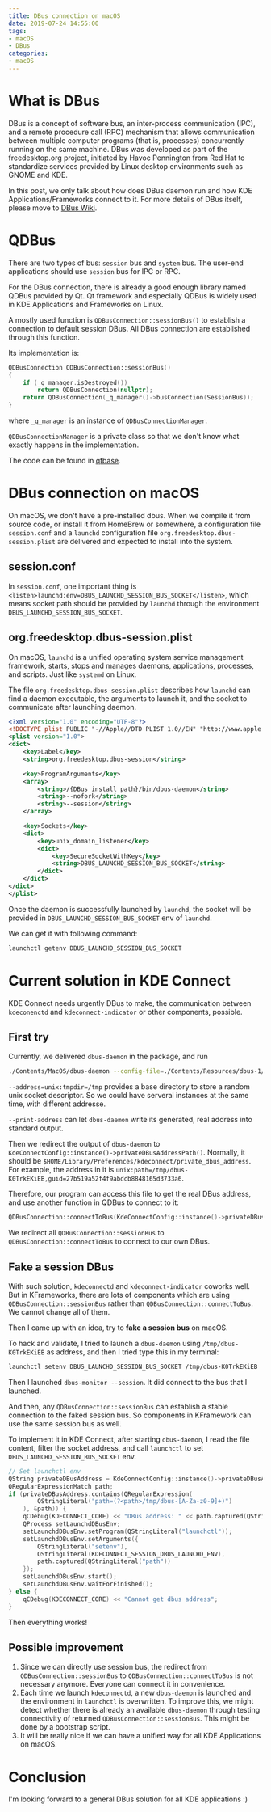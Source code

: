 ```yaml
---
title: DBus connection on macOS 
date: 2019-07-24 14:55:00
tags:
- macOS
- DBus
categories:
- macOS
---
```


# What is DBus
DBus is a concept of software bus, an inter-process communication (IPC), and a remote procedure call (RPC) mechanism that allows communication between multiple computer programs (that is, processes) concurrently running on the same machine. DBus was developed as part of the freedesktop.org project, initiated by Havoc Pennington from Red Hat to standardize services provided by Linux desktop environments such as GNOME and KDE.

In this post, we only talk about how does DBus daemon run and how KDE Applications/Frameworks connect to it. For more details of DBus itself, please move to [DBus Wiki](https://www.freedesktop.org/wiki/Software/dbus/).

# QDBus

There are two types of bus: `session` bus and `system` bus. The user-end applications should use `session` bus for IPC or RPC.

For the DBus connection, there is already a good enough library named QDBus provided by Qt. Qt framework and especially QDBus is widely used in KDE Applications and Frameworks on Linux.

A mostly used function is `QDBusConnection::sessionBus()` to establish a connection to default session DBus. All DBus connection are established through this function.

Its implementation is:
```c++
QDBusConnection QDBusConnection::sessionBus()
{
    if (_q_manager.isDestroyed())
        return QDBusConnection(nullptr);
    return QDBusConnection(_q_manager()->busConnection(SessionBus));
}
```

where `_q_manager` is an instance of `QDBusConnectionManager`.

`QDBusConnectionManager` is a private class so that we don't know what exactly happens in the implementation.

The code can be found in [qtbase](https://github.com/qt/qtbase/blob/589d96b9b06a4a7d0dca03a06c80716318761277/src/dbus/qdbusconnection.cpp#L1175).

# DBus connection on macOS

On macOS, we don't have a pre-installed dbus. When we compile it from source code, or install it from HomeBrew or somewhere, a configuration file `session.conf` and a `launchd` configuration file `org.freedesktop.dbus-session.plist` are delivered and expected to install into the system.

## session.conf
In `session.conf`, one important thing is `<listen>launchd:env=DBUS_LAUNCHD_SESSION_BUS_SOCKET</listen>`, which means socket path should be provided by `launchd` through the environment `DBUS_LAUNCHD_SESSION_BUS_SOCKET`.

## org.freedesktop.dbus-session.plist

On macOS, `launchd` is a unified operating system service management framework, starts, stops and manages daemons, applications, processes, and scripts. Just like `systemd` on Linux.

The file `org.freedesktop.dbus-session.plist` describes how `launchd` can find a daemon executable, the arguments to launch it, and the socket to communicate after launching daemon.

```xml
<?xml version="1.0" encoding="UTF-8"?>
<!DOCTYPE plist PUBLIC "-//Apple//DTD PLIST 1.0//EN" "http://www.apple.com/DTDs/PropertyList-1.0.dtd">
<plist version="1.0">
<dict>
	<key>Label</key>
	<string>org.freedesktop.dbus-session</string>

	<key>ProgramArguments</key>
	<array>
		<string>/{DBus install path}/bin/dbus-daemon</string>
		<string>--nofork</string>
		<string>--session</string>
	</array>

	<key>Sockets</key>
	<dict>
		<key>unix_domain_listener</key>
		<dict>
			<key>SecureSocketWithKey</key>
			<string>DBUS_LAUNCHD_SESSION_BUS_SOCKET</string>
		</dict>
	</dict>
</dict>
</plist>
```

Once the daemon is successfully launched by `launchd`, the socket will be provided in `DBUS_LAUNCHD_SESSION_BUS_SOCKET` env of `launchd`.

We can get it with following command:
```bash
launchctl getenv DBUS_LAUNCHD_SESSION_BUS_SOCKET
```

# Current solution in KDE Connect

KDE Connect needs urgently DBus to make, the communication between `kdeconenctd` and `kdeconnect-indicator` or other components, possible.

## First try

Currently, we delivered `dbus-daemon` in the package, and run

```bash
./Contents/MacOS/dbus-daemon --config-file=./Contents/Resources/dbus-1/session.conf --print-address --nofork --address=unix:tmpdir=/tmp
```

`--address=unix:tmpdir=/tmp` provides a base directory to store a random unix socket descriptor. So we could have serveral instances at the same time, with different addresse.

`--print-address` can let `dbus-daemon` write its generated, real address into standard output. 

Then we redirect the output of `dbus-daemon` to 
`KdeConnectConfig::instance()->privateDBusAddressPath()`. Normally, it should be `$HOME/Library/Preferences/kdeconnect/private_dbus_address`. For example, the address in it is `unix:path=/tmp/dbus-K0TrkEKiEB,guid=27b519a52f4f9abdcb8848165d3733a6`.

Therefore, our program can access this file to get the real DBus address, and use another function in QDBus to connect to it:
```c++
QDBusConnection::connectToBus(KdeConnectConfig::instance()->privateDBusAddress(), QStringLiteral(KDECONNECT_PRIVATE_DBUS_NAME));
```

We redirect all `QDBusConnection::sessionBus` to `QDBusConnection::connectToBus` to connect to our own DBus.

## Fake a session DBus

With such solution, `kdeconnectd` and `kdeconnect-indicator` coworks well. But in KFrameworks, there are lots of components which are using `QDBusConnection::sessionBus` rather than `QDBusConnection::connectToBus`. We cannot change all of them.

Then I came up with an idea, try to **fake a session bus** on macOS.

To hack and validate, I tried to launch a `dbus-daemon` using `/tmp/dbus-K0TrkEKiEB` as address, and then I tried type this in my terminal:
```bash
launchctl setenv DBUS_LAUNCHD_SESSION_BUS_SOCKET /tmp/dbus-K0TrkEKiEB
```

Then I launched `dbus-monitor --session`. It did connect to the bus that I launched.

And then, any `QDBusConnection::sessionBus` can establish a stable connection to the faked session bus. So components in KFramework can use the same session bus as well.

To implement it in KDE Connect, after starting `dbus-daemon`, I read the file content, filter the socket address, and call `launchctl` to set `DBUS_LAUNCHD_SESSION_BUS_SOCKET` env.

```c++
// Set launchctl env
QString privateDBusAddress = KdeConnectConfig::instance()->privateDBusAddress();
QRegularExpressionMatch path;
if (privateDBusAddress.contains(QRegularExpression(
        QStringLiteral("path=(?<path>/tmp/dbus-[A-Za-z0-9]+)")
    ), &path)) {
    qCDebug(KDECONNECT_CORE) << "DBus address: " << path.captured(QStringLiteral("path"));
    QProcess setLaunchdDBusEnv;
    setLaunchdDBusEnv.setProgram(QStringLiteral("launchctl"));
    setLaunchdDBusEnv.setArguments({
        QStringLiteral("setenv"),
        QStringLiteral(KDECONNECT_SESSION_DBUS_LAUNCHD_ENV),
        path.captured(QStringLiteral("path"))
    });
    setLaunchdDBusEnv.start();
    setLaunchdDBusEnv.waitForFinished();
} else {
    qCDebug(KDECONNECT_CORE) << "Cannot get dbus address";
}
```

Then everything works!

## Possible improvement
1. Since we can directly use session bus, the redirect from `QDBusConnection::sessionBus` to `QDBusConnection::connectToBus` is not necessary anymore. Everyone can connect it in convenience.
2. Each time we launch `kdeconnectd`, a new `dbus-daemon` is launched and the environment in `launchctl` is overwritten. To improve this, we might detect whether there is already an available `dbus-daemon` through testing connectivity of returned `QDBusConnection::sessionBus`. This might be done by a bootstrap script.
3. It will be really nice if we can have a unified way for all KDE Applications on macOS.

# Conclusion
I'm looking forward to a general DBus solution for all KDE applications :)
